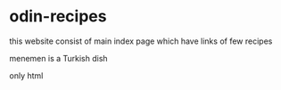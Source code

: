 # odin-recipes
this website consist of main index page which have links of few recipes

menemen is a Turkish dish

only html
